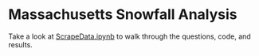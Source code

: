 # Massachusetts Snowfall Analysis
Take a look at <a href="https://github.com/Scott-Crawshaw/GIS_Snowfall_Analysis/blob/main/ScrapeData.ipynb">ScrapeData.ipynb</a> to walk through the questions, code, and results.